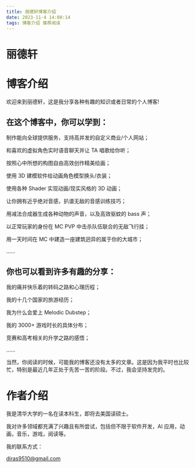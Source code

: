 ```yaml
---
title: 丽德轩博客介绍
date: 2023-11-4 14:08:14
tags: 博客介绍 推荐阅读
---
```


# 丽德轩

# 博客介绍

欢迎来到丽德轩，这是我分享各种有趣的知识或者日常的个人博客!

## 在这个博客中，你可以学到：

制作能向全球提供服务，支持高并发的自定义商业/个人网站；

和喜欢的虚拟角色实时语音聊天并让 TA 唱歌给你听；

按照心中所想的构图自由高效创作精美绘画；

使用 3D 建模软件给动画角色模型换头/衣装；

使用各种 Shader 实现动画/现实风格的 3D 动画；

让你拥有近乎绝对音感，扒谱无敌的音感训练技巧；

用减法合成器生成各种动物的声音，以及高效驱蚊的 bass 声；

以正常玩家的身份在 MC PVP 中击杀队伍联合的无敌飞行挂；

用一天时间在 MC 中建造一座建筑迥异的属于你的大城市；

......

## 你也可以看到许多有趣的分享：

我的痛并快乐着的转码之路和心理历程；

我的十几个国家的旅游经历；

我为什么会爱上 Melodic Dubstep；

我的 3000+ 游戏时长的具体分布；

竞赛和高考相关的升学之路的感悟；

......

当然，你阅读的时候，可能我的博客还没有太多的文章。这是因为我平时也比较忙，特别是最近几年正处于先苦一苦的阶段。不过，我会坚持发完的。

# 作者介绍

我是清华大学的一名在读本科生，即将去美国读硕士。

我对许多领域都充满了兴趣且有所尝试，包括但不限于软件开发，AI 应用，动画，音乐，游戏，阅读等。

我的联系方式：

diras9510@gmail.com
